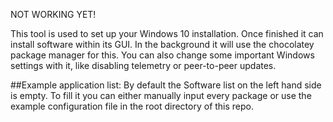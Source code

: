 NOT WORKING YET!

This tool is used to set up your Windows 10 installation. Once finished it can install software within its GUI. In the background it will use the chocolatey package manager for this. You can also change some important Windows settings with it, like disabling telemetry or peer-to-peer updates.

##Example application list:
By default the Software list on the left hand side is empty. To fill it you can either manually input every package or use the example configuration file in the root directory of this repo.
